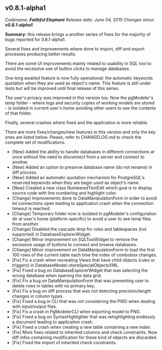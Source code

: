 v0.8.1-alpha1
------
<em>Codename: <strong>Faithful Elephant</strong></em>
<em>Release date: June 04, 2015</em>
<em>Changes since: <strong>v0.8.1-alpha1</strong></em><br/>

<strong>Summary:</strong> this release brings a another series of fixes for the majority of bugs reported for 0.8.1-alpha1.

Several fixes and improvements where done to import, diff and export processes producing better results.

There are some UI improvements mainly related to usability in SQL tool to avoid the excessive use of button clicks to manage databases.

One long awaited feature is now fully operational: the automatic keywords quotation when they are used as object's name. This feature is still under tests but will be improved until final release of this series.

The user's privacy was improved in this version too. Now the pgModeler's temp folder - where logs and security copies of working models are stored - is isolated in current user's home avoiding other users to see the contents of that folder.

Finally, several crashes where fixed and the application is more reliable. <br/>

There are more fixes/changes/new features in this version and only the key ones are listed below. Please, refer to CHANGELOG.md to check the complete set of modifications.<br/>

* [New] Added the ability to handle databases in different connections at once without the need to disconnect from a server and connect to another.
* [New] Added an option to preserve database name (do not rename) in diff process.
* [New] Added an automatic quotation mechanism for PostgreSQL's reserved keywords when they are begin used as object's name.
* [New] Created a new class NumberedTextEdit which goal is to display source code with line numbering and highlight color.
* [Change] Improvements done to DataManipulationForm in order to avoid let connections open leading to application crash when the connection timeout is reached.
* [Change] Temporary folder now is isolated in pgModeler's configuration dir at user's home (platform specific) to avoid a user to see temp files from another.
* [Change] Disabled the cascade drop for roles and tablespaces (not supported) in DatabaseExplorerWidget.
* [Change] Minor improvement on SQLToolWidget to remove the excessive usage of buttons to connect and browse databases.
* [Change] Minor improvement on DataManipulationForm to load the first 100 rows of the current table each time the index of combobox changes.
* [Fix] Fix a crash when recreating Views that have child objects (rules or triggers) in DatabaseModel::storeSpecialObjectsXML.
* [Fix] Fixed a bug on DatabaseExplorerWidget that was selecting the wrong database when opening the data grid.
* [Fix] Fix a bug on DataManipulationForm that was preventing user to delete rows in tables with no primary key.
* [Fix] Fix a bug on diff process that was not detecting precision/length changes in column types.
* [Fix] Fixed a bug in CLI that was not considering the PWD when dealing with input/output files.
* [Fix] Fix a crash in PgModelerCLI when exporting model to PNG.
* [Fix] Fixed a bug on SyntaxHighlighter that was rehighlighting endlessly a document leading to application crash.
* [Fix] Fixed a crash when creating a new table containing a new index.
* [Fix] More fixes related to inherited columns and check constraints. Now diff infos containing modification for these kind of objects are discarded.
* [Fix] Fixed the import of inherited check constraints.
